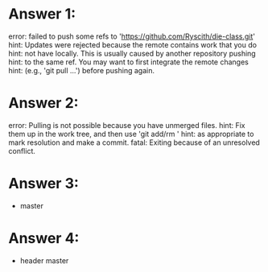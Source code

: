 # Answer 1:
error: failed to push some refs to 'https://github.com/Ryscith/die-class.git'
hint: Updates were rejected because the remote contains work that you do
hint: not have locally. This is usually caused by another repository pushing
hint: to the same ref. You may want to first integrate the remote changes
hint: (e.g., 'git pull ...') before pushing again.


# Answer 2:
error: Pulling is not possible because you have unmerged files.
hint: Fix them up in the work tree, and then use 'git add/rm <file>'
hint: as appropriate to mark resolution and make a commit.
fatal: Exiting because of an unresolved conflict.


# Answer 3:
* master

# Answer 4:
* header
  master